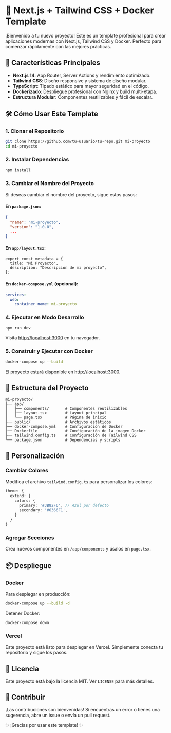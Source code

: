 # 🚀 Next.js + Tailwind CSS + Docker Template

¡Bienvenido a tu nuevo proyecto! Este es un template profesional para crear aplicaciones modernas con Next.js, Tailwind CSS y Docker. Perfecto para comenzar rápidamente con las mejores prácticas.

## 🌟 Características Principales

- **Next.js 14**: App Router, Server Actions y rendimiento optimizado.
- **Tailwind CSS**: Diseño responsive y sistema de diseño modular.
- **TypeScript**: Tipado estático para mayor seguridad en el código.
- **Dockerizado**: Despliegue profesional con Nginx y build multi-etapa.
- **Estructura Modular**: Componentes reutilizables y fácil de escalar.

## 🛠️ Cómo Usar Este Template

### 1. Clonar el Repositorio

```bash
git clone https://github.com/tu-usuario/tu-repo.git mi-proyecto
cd mi-proyecto
```

### 2. Instalar Dependencias

```bash
npm install
```

### 3. Cambiar el Nombre del Proyecto

Si deseas cambiar el nombre del proyecto, sigue estos pasos:

#### En `package.json`:

```json
{
  "name": "mi-proyecto",
  "version": "1.0.0",
  ...
}
```

#### En `app/layout.tsx`:

```tsx
export const metadata = {
  title: "Mi Proyecto",
  description: "Descripción de mi proyecto",
};
```

#### En `docker-compose.yml` (opcional):

```yaml
services:
  web:
    container_name: mi-proyecto
```

### 4. Ejecutar en Modo Desarrollo

```bash
npm run dev
```

Visita [http://localhost:3000](http://localhost:3000) en tu navegador.

### 5. Construir y Ejecutar con Docker

```bash
docker-compose up --build
```

El proyecto estará disponible en [http://localhost:3000](http://localhost:3000).

## 🚀 Estructura del Proyecto

```plaintext
mi-proyecto/
├── app/
│   ├── components/       # Componentes reutilizables
│   ├── layout.tsx        # Layout principal
│   └── page.tsx          # Página de inicio
├── public/               # Archivos estáticos
├── docker-compose.yml    # Configuración de Docker
├── Dockerfile            # Configuración de la imagen Docker
├── tailwind.config.ts    # Configuración de Tailwind CSS
└── package.json          # Dependencias y scripts
```

## 🎨 Personalización

### Cambiar Colores

Modifica el archivo `tailwind.config.ts` para personalizar los colores:

```ts
theme: {
  extend: {
    colors: {
      primary: '#3B82F6', // Azul por defecto
      secondary: '#6366F1',
    }
  }
}
```

### Agregar Secciones

Crea nuevos componentes en `/app/components` y úsalos en `page.tsx`.

## 📦 Despliegue

### Docker

Para desplegar en producción:

```bash
docker-compose up --build -d
```

Detener Docker:

```bash
docker-compose down
```

### Vercel

Este proyecto está listo para desplegar en Vercel. Simplemente conecta tu repositorio y sigue los pasos.

## 📄 Licencia

Este proyecto está bajo la licencia MIT. Ver `LICENSE` para más detalles.

## 🙌 Contribuir

¡Las contribuciones son bienvenidas! Si encuentras un error o tienes una sugerencia, abre un issue o envía un pull request.

✨ ¡Gracias por usar este template! ✨
